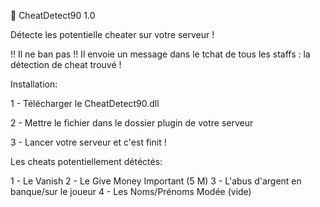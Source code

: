 📗 CheatDetect90 1.0

Détecte les potentielle cheater sur votre serveur !

!! Il ne ban pas !! Il envoie un message dans le tchat de tous les staffs : la détection de cheat trouvé !

Installation:

1 - Télécharger le CheatDetect90.dll

2 - Mettre le fichier dans le dossier plugin de votre serveur

3 - Lancer votre serveur et c'est finit !

Les cheats potentiellement détéctés:

1 - Le Vanish
2 - Le Give Money Important (5 M) 
3 - L'abus d'argent en banque/sur le joueur
4 - Les Noms/Prénoms Modée (vide)
